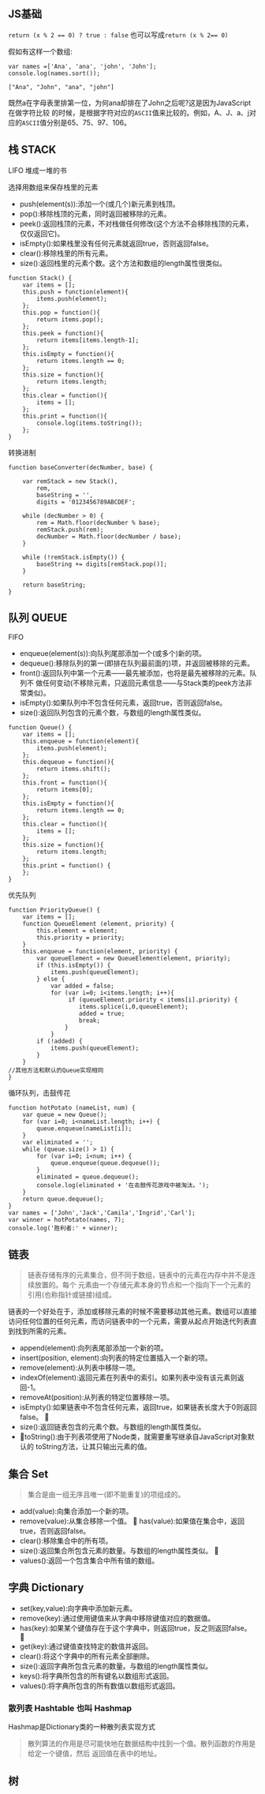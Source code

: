 ## JS基础
`return (x % 2 == 0) ? true : false` 也可以写成`return (x % 2== 0)`

假如有这样一个数组:
```
var names =['Ana', 'ana', 'john', 'John'];
console.log(names.sort()); 
```
`["Ana", "John", "ana", "john"]`

既然a在字母表里排第一位，为何ana却排在了John之后呢?这是因为JavaScript在做字符比较 的时候，是根据字符对应的`ASCII`值来比较的。例如，A、J、a、j对应的`ASCII`值分别是65、75、97、106。

## 栈 STACK
LIFO 堆成一堆的书

选择用数组来保存栈里的元素

+ push(element(s)):添加一个(或几个)新元素到栈顶。
+ pop():移除栈顶的元素，同时返回被移除的元素。
+ peek():返回栈顶的元素，不对栈做任何修改(这个方法不会移除栈顶的元素，仅仅返回它)。
+ isEmpty():如果栈里没有任何元素就返回true，否则返回false。
+ clear():移除栈里的所有元素。
+ size():返回栈里的元素个数。这个方法和数组的length属性很类似。

```
function Stack() {
    var items = [];
    this.push = function(element){
        items.push(element);
    };
    this.pop = function(){
        return items.pop();
    };
    this.peek = function(){
        return items[items.length-1];
    };
    this.isEmpty = function(){
        return items.length == 0;
    };
    this.size = function(){
        return items.length;
    };
    this.clear = function(){
        items = [];
    };
    this.print = function(){
        console.log(items.toString());
    }; 
}
```

转换进制
```
function baseConverter(decNumber, base) {

    var remStack = new Stack(),
        rem,
        baseString = '',
        digits = '0123456789ABCDEF';

    while (decNumber > 0) {
        rem = Math.floor(decNumber % base);
        remStack.push(rem);
        decNumber = Math.floor(decNumber / base);
    }

    while (!remStack.isEmpty()) {
        baseString += digits[remStack.pop()];
    }

    return baseString;
}
```

## 队列 QUEUE
FIFO

+ enqueue(element(s)):向队列尾部添加一个(或多个)新的项。
+ dequeue():移除队列的第一(即排在队列最前面的)项，并返回被移除的元素。
+ front():返回队列中第一个元素——最先被添加，也将是最先被移除的元素。队列不
做任何变动(不移除元素，只返回元素信息——与Stack类的peek方法非常类似)。
+ isEmpty():如果队列中不包含任何元素，返回true，否则返回false。
+ size():返回队列包含的元素个数，与数组的length属性类似。

```
function Queue() {
    var items = [];
    this.enqueue = function(element){
        items.push(element);
    };
    this.dequeue = function(){
        return items.shift();
    };
    this.front = function(){
        return items[0];
    };
    this.isEmpty = function(){
        return items.length == 0;
    };
    this.clear = function(){
        items = [];
    };
    this.size = function(){
        return items.length;
    };
    this.print = function() {
    };
}
```

优先队列
```
function PriorityQueue() {
    var items = [];
    function QueueElement (element, priority) { 
        this.element = element;
        this.priority = priority;
    }
    this.enqueue = function(element, priority) {
        var queueElement = new QueueElement(element, priority);
        if (this.isEmpty()) {
            items.push(queueElement);
        } else {
            var added = false;
            for (var i=0; i<items.length; i++){
                 if (queueElement.priority < items[i].priority) {
                    items.splice(i,0,queueElement); 
                    added = true;
                    break; 
                } 
            }
        if (!added) { 
            items.push(queueElement);
        } 
    }
//其他方法和默认的Queue实现相同 
}
```
循环队列，击鼓传花
```
function hotPotato (nameList, num) {
    var queue = new Queue();
    for (var i=0; i<nameList.length; i++) {
        queue.enqueue(nameList[i]); 
    }
    var eliminated = '';
    while (queue.size() > 1) {
        for (var i=0; i<num; i++) {
            queue.enqueue(queue.dequeue()); 
        }
        eliminated = queue.dequeue();
        console.log(eliminated + '在击鼓传花游戏中被淘汰。');
    }
    return queue.dequeue();
}
var names = ['John','Jack','Camila','Ingrid','Carl']; 
var winner = hotPotato(names, 7); 
console.log('胜利者:' + winner);
```

## 链表
> 链表存储有序的元素集合，但不同于数组，链表中的元素在内存中并不是连续放置的。每个 元素由一个存储元素本身的节点和一个指向下一个元素的引用(也称指针或链接)组成。

链表的一个好处在于，添加或移除元素的时候不需要移动其他元素。数组可以直接访问任何位置的任何元素，而访问链表中的一个元素，需要从起点开始迭代列表直到找到所需的元素。

+ append(element):向列表尾部添加一个新的项。
+ insert(position, element):向列表的特定位置插入一个新的项。
+ remove(element):从列表中移除一项。
+ indexOf(element):返回元素在列表中的索引。如果列表中没有该元素则返回-1。
+ removeAt(position):从列表的特定位置移除一项。
+ isEmpty():如果链表中不包含任何元素，返回true，如果链表长度大于0则返回false。 
+ size():返回链表包含的元素个数。与数组的length属性类似。 
+ toString():由于列表项使用了Node类，就需要重写继承自JavaScript对象默认的
toString方法，让其只输出元素的值。

## 集合 Set
> 集合是由一组无序且唯一(即不能重复)的项组成的。

+ add(value):向集合添加一个新的项。
+ remove(value):从集合移除一个值。
 has(value):如果值在集合中，返回true，否则返回false。
+ clear():移除集合中的所有项。
+ size():返回集合所包含元素的数量。与数组的length属性类似。  
+ values():返回一个包含集合中所有值的数组。

## 字典 Dictionary

+ set(key,value):向字典中添加新元素。
+ remove(key):通过使用键值来从字典中移除键值对应的数据值。
+ has(key):如果某个键值存在于这个字典中，则返回true，反之则返回false。 
+ get(key):通过键值查找特定的数值并返回。
+ clear():将这个字典中的所有元素全部删除。
+ size():返回字典所包含元素的数量。与数组的length属性类似。
+ keys():将字典所包含的所有键名以数组形式返回。
+ values():将字典所包含的所有数值以数组形式返回。

### 散列表 Hashtable 也叫 Hashmap
Hashmap是Dictionary类的一种散列表实现方式

> 散列算法的作用是尽可能快地在数据结构中找到一个值。散列函数的作用是给定一个键值，然后 返回值在表中的地址。

## 树